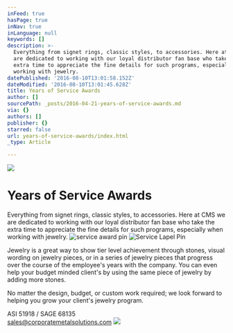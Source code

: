 ```yaml
---
inFeed: true
hasPage: true
inNav: true
inLanguage: null
keywords: []
description: >-
  Everything from signet rings, classic styles, to accessories. Here at CMS we
  are dedicated to working with our loyal distributor fan base who take the
  extra time to appreciate the fine details for such programs, especially when
  working with jewelry.
datePublished: '2016-08-10T13:01:58.152Z'
dateModified: '2016-08-10T13:01:45.628Z'
title: Years of Service Awards
author: []
sourcePath: _posts/2016-04-21-years-of-service-awards.md
via: {}
authors: []
publisher: {}
starred: false
url: years-of-service-awards/index.html
_type: Article

---
```

![](https://the-grid-user-content.s3-us-west-2.amazonaws.com/9b8cfecf-548d-438b-af87-7682ec272708.jpg)

# Years of Service Awards

Everything from signet rings, classic styles, to accessories. Here at CMS we are dedicated to working with our loyal distributor fan base who take the extra time to appreciate the fine details for such programs, especially when working with jewelry.
![service award pin](https://the-grid-user-content.s3-us-west-2.amazonaws.com/88b5f212-c11c-4b19-bd91-9661b0685fd1.jpg)
![Service Lapel Pin](https://the-grid-user-content.s3-us-west-2.amazonaws.com/25832a76-a858-47ce-898d-304472d5a9ab.jpg)

Jewelry is a great way to show tier level achievement through stones, visual wording on jewelry pieces, or in a series of jewelry pieces that progress over the course of the employee's years with the company. You can even help your budget minded client's by using the same piece of jewelry by adding more stones.

No matter the design, budget, or custom work required; we look forward to helping you grow your client's jewelry program.

ASI 51918 / SAGE 68135  
sales@corporatemetalsolutions.com ![](https://the-grid-user-content.s3-us-west-2.amazonaws.com/317a9cbc-9335-4f70-81ce-41d9d2d42095.jpg)